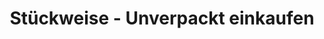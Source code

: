 ---
title: "Stückweise - Unverpackt einkaufen"
url: /lemgo/stueckweise-unverpackt-einkaufen/
shop: Supermarkt
---